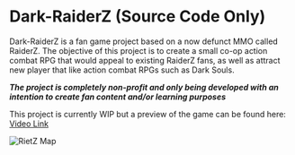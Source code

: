 # Dark-RaiderZ (Source Code Only)

Dark-RaiderZ is a fan game project based on a now defunct MMO called RaiderZ. The objective of this project is to create a small co-op action combat RPG that would appeal to existing RaiderZ fans, as well as attract new player that like action combat RPGs such as Dark Souls.

___The project is completely non-profit and only being developed with an intention to create fan content and/or learning purposes___


This project is currently WIP but a preview of the game can be found here: [Video Link](https://www.youtube.com/watch?v=2PlWPUbz8kQ)


![RietZ Map](https://i.imgur.com/Slucb2P.png)

